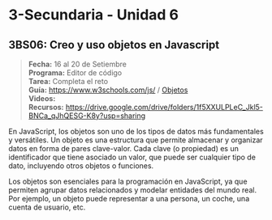 # 3-Secundaria - Unidad 6

<div class="currentTheme">

## 3BS06: Creo y uso objetos en Javascript

> <i class="bi bi-calendar"></i> **Fecha:** 16 al 20 de Setiembre<br><i class="bi bi-laptop"></i> **Programa:** Editor de código<br><i class="bi bi-clipboard-check"></i> **Tarea:** Completa el reto<br> <i class="bi bi-card-checklist"></i> **Guía:** https://www.w3schools.com/js/ / [Objetos](https://www.canva.com/design/DAGQ7pF7mDs/dP9oQFaQSv6ArIqncEwvWw/view?utm_content=DAGQ7pF7mDs&utm_campaign=designshare&utm_medium=link&utm_source=editor)<br> <i class="bi bi-youtube txt-red"></i> **Videos:** <br><i class="bi bi-files"></i> **Recursos:** https://drive.google.com/drive/folders/1f5XXULPLeC_Jkl5-BNCa_qJhQESG-K8y?usp=sharing

En JavaScript, los objetos son uno de los tipos de datos más fundamentales y versátiles. Un objeto es una estructura que permite almacenar y organizar datos en forma de pares clave-valor. Cada clave (o propiedad) es un identificador que tiene asociado un valor, que puede ser cualquier tipo de dato, incluyendo otros objetos o funciones.

Los objetos son esenciales para la programación en JavaScript, ya que permiten agrupar datos relacionados y modelar entidades del mundo real. Por ejemplo, un objeto puede representar a una persona, un coche, una cuenta de usuario, etc.

</div>